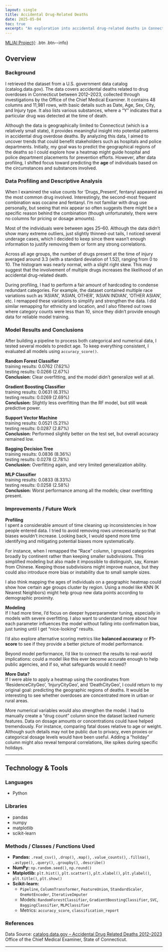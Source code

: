 ```yaml
---
layout: single
title: Accidental Drug-Related Deaths
date: 2025-05-04
toc: true
excerpt: "An exploration into accidental drug-related deaths in Connecticut (2012–2023), analyzing substance patterns, demographics, and model predictions."
---
```


[ML/AI Project][project]{: .btn .btn--info}

## Overview

### Background

I retrieved the dataset from a U.S. government data catalog (catalog.data.gov). The data covers accidental deaths related to drug overdoses in Connecticut between 2012–2023, collected through investigations by the Office of the Chief Medical Examiner. It contains 48 columns and 11,981 rows, with basic details such as Date, Age, Sex, City, and Injury type. It also lists various substances, where a “Y” indicates that a particular drug was detected at the time of death.

Although the data is geographically limited to Connecticut (which is a relatively small state), it provides meaningful insight into potential patterns in accidental drug overdose deaths. By analyzing this data, I aimed to uncover trends that could benefit stakeholders such as hospitals and police departments. Initially, my goal was to predict the geographical regions of the deaths so I could explore how a heatmap might guide hospital and police department placements for prevention efforts. However, after data profiling, I shifted focus toward predicting the **age** of individuals based on the circumstances and substances involved.

### Data Profiling and Descriptive Analysis

When I examined the value counts for ‘Drugs_Present’, fentanyl appeared as the most common drug involved. Interestingly, the second-most frequent combination was cocaine and fentanyl. I’m not familiar with drug use personally, but seeing that mix appear so often suggests there might be a specific reason behind the combination (though unfortunately, there were no columns for pricing or dosage amounts).

Most of the individuals were between ages 25–60. Although the data didn’t show many extreme outliers, just slightly thinned-out tails, I noticed several underage cases, which I decided to keep since there wasn’t enough information to justify removing them or form any strong correlations.

Across all age groups, the number of drugs present at the time of injury averaged around 3.3 (with a standard deviation of 1.52), ranging from 0 to 10. The histogram was nearly normal, with a slight right skew. This may suggest that the involvement of multiple drugs increases the likelihood of an accidental drug-related death.

During profiling, I had to perform a fair amount of hardcoding to condense redundant categories. For example, the dataset contained multiple race variations such as ‘ASIAN’, ‘ASIAN, OTHER’, ‘ASIAN INDIAN’, ‘OTHER ASIAN’, etc. I remapped these variations to simplify and strengthen the data. I did similar remapping for ethnicity and location, and I also filtered out rows where category counts were less than 10, since they didn’t provide enough data for reliable model training.

### Model Results and Conclusions

After building a pipeline to process both categorical and numerical data, I tested several models to predict age. To keep everything consistent, I evaluated all models using `accuracy_score()`.

**Random Forest Classifier**  
training results: 0.0762 (7.62%)  
testing results: 0.0266 (2.67%)  
**Conclusion:** Clear overfitting, and the model didn’t generalize well at all.

**Gradient Boosting Classifier**  
training results: 0.0631 (6.31%)  
testing results: 0.0269 (2.69%)  
**Conclusion:** Slightly less overfitting than the RF model, but still weak predictive power.

**Support Vector Machine**  
training results: 0.0521 (5.21%)  
testing results: 0.0287 (2.87%)  
**Conclusion:** Performed slightly better on the test set, but overall accuracy remained low.

**Bagging Decision Tree**  
training results: 0.0836 (8.36%)  
testing results: 0.0278 (2.78%)  
**Conclusion:** Overfitting again, and very limited generalization ability.

**MLP Classifier**  
training results: 0.0833 (8.33%)  
testing results: 0.0258 (2.58%)  
**Conclusion:** Worst performance among all the models; clear overfitting present.

### Improvements / Future Work

**Profiling**  
I spent a considerable amount of time cleaning up inconsistencies in how people entered data. I tried to avoid removing rows unnecessarily so that biases wouldn’t increase. Looking back, I would spend more time identifying and mitigating potential biases more systematically.

For instance, when I remapped the “Race” column, I grouped categories broadly by continent rather than keeping smaller subdivisions. This simplified modeling but also made it impossible to distinguish, say, Korean from Chinese. Keeping those subdivisions might improve nuance, but they could also introduce more bias or instability due to small sample sizes.

I also think mapping the ages of individuals on a geographic heatmap could show how certain age groups cluster by region. Using a model like KNN (K Nearest Neighbors) might help group new data points according to demographic proximity.

**Modeling**  
If I had more time, I’d focus on deeper hyperparameter tuning, especially in models with severe overfitting. I also want to understand more about how each parameter influences the model without falling into confirmation bias, just tuning until I get “nice-looking” results.

I’d also explore alternative scoring metrics like **balanced accuracy** or **F1-score** to see if they provide a better picture of model performance.

Beyond model performance, I’d like to connect the results to real-world implications: could a model like this ever become accurate enough to help public agencies, and if so, what safeguards would it need?

**More Data?**  
If I were able to apply a heatmap using the coordinates from ‘ResidenceCityGeo’, ‘InjuryCityGeo’, and ‘DeathCityGeo’, I could return to my original goal: predicting the geographic regions of deaths. It would be interesting to see whether overdoses are concentrated more in urban or rural areas.

More numerical variables would also strengthen the model. I had to manually create a “drug count” column since the dataset lacked numeric features. Data on dosage amounts or concentrations could have helped tremendously. For instance, comparing fatal doses relative to age or weight. Although such details may not be public due to privacy, even proxies or categorical dosage levels would have been useful. Adding a “holiday” column might also reveal temporal correlations, like spikes during specific holidays.

---

## Technology & Tools

### Languages

- Python

### Libraries

- pandas
- numpy
- matplotlib
- scikit-learn

### Methods / Classes / Functions Used

- **Pandas:** `.read_csv()`, `.drop()`, `.map()`, `.value_counts()`, `.fillna()`, `.astype()`, `.query()`, `.groupby()`, `.describe()`
- **NumPy:** `np.random.seed()`, `np.round()`
- **Matplotlib:** `plt.hist()`, `plt.scatter()`, `plt.xlabel()`, `plt.ylabel()`, `plt.title()`, `plt.show()`
- **Scikit-learn:**
  - `Pipeline`, `ColumnTransformer`, `FeatureUnion`, `StandardScaler`, `OneHotEncoder`, `IterativeImputer`
  - Models: `RandomForestClassifier`, `GradientBoostingClassifier`, `SVC`, `BaggingClassifier`, `MLPClassifier`
  - Metrics: `accuracy_score`, `classification_report`

### References

Data Source: [catalog.data.gov – Accidental Drug Related Deaths 2012–2023](https://catalog.data.gov/dataset/accidental-drug-related-deaths-2012-2018)  
Office of the Chief Medical Examiner, State of Connecticut.

---

[project]: #
